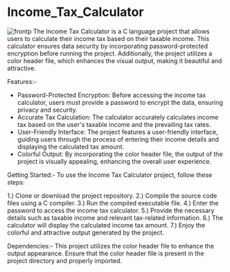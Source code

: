 # Income_Tax_Calculator
![frontp](https://github.com/TuShArBhArDwA/Income_Tax_Calculator/assets/116137083/bcb617b3-29af-40ca-9298-09d5e298109c)
The Income Tax Calculator is a C language project that allows users to calculate their income tax based on their taxable income. 
This calculator ensures data security by incorporating password-protected encryption before running the project. 
Additionally, the project utilizes a color header file, which enhances the visual output, making it beautiful and attractive.

Features:-
* Password-Protected Encryption: Before accessing the income tax calculator, users must provide a password to encrypt the data, ensuring privacy and security.
* Accurate Tax Calculation: The calculator accurately calculates income tax based on the user's taxable income and the prevailing tax rates.
* User-Friendly Interface: The project features a user-friendly interface, guiding users through the process of entering their income details and displaying the calculated tax amount.
* Colorful Output: By incorporating the color header file, the output of the project is visually appealing, enhancing the overall user experience.

Getting Started:-
To use the Income Tax Calculator project, follow these steps:

1.) Clone or download the project repository.
2.) Compile the source code files using a C compiler.
3.) Run the compiled executable file.
4.) Enter the password to access the income tax calculator.
5.) Provide the necessary details such as taxable income and relevant tax-related information.
6.) The calculator will display the calculated income tax amount.
7.) Enjoy the colorful and attractive output generated by the project.

Dependencies:-
This project utilizes the color header file to enhance the output appearance. 
Ensure that the color header file is present in the project directory and properly imported.
